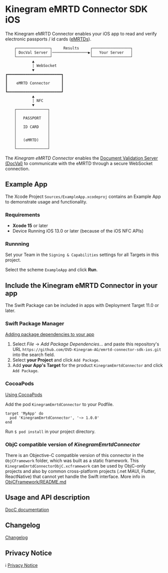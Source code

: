 # Kinegram eMRTD Connector SDK iOS

The Kinegram eMRTD Connector enables your iOS app to read and verify electronic passports / id cards ([eMRTDs][emrtd]).

```
    ┌───────────────┐     Results     ┌─────────────────┐
    │ DocVal Server │────────────────▶│   Your Server   │
    └───────────────┘                 └─────────────────┘
            ▲
            │ WebSocket
            ▼
┏━━━━━━━━━━━━━━━━━━━━━━━━┓
┃                        ┃
┃    eMRTD Connector     ┃
┃                        ┃
┗━━━━━━━━━━━━━━━━━━━━━━━━┛
            ▲
            │ NFC
            ▼
    ┌──────────────┐
    │              │
    │   PASSPORT   │
    │              │
    │   ID CARD    │
    │              │
    │              │
    │   (eMRTD)    │
    │              │
    └──────────────┘
```

The *Kinegram eMRTD Connector* enables the [Document Validation Server (DocVal)][docval] to communicate with the eMRTD through a secure WebSocket connection.

## Example App

The Xcode Project `Sources/ExampleApp.xcodeproj` contains an Example App to demonstrate usage and functionality.

### Requirements

* **Xcode 15** or later
* Device Running iOS 13.0 or later (because of the iOS NFC APIs)

### Runnning

Set your Team in the `Signing & Capabilities` settings for all Targets in this project.

Select the scheme `ExampleApp` and click **Run**.

## Include the Kinegram eMRTD Connector in your app

The Swift Package can be included in apps with Deployment Target 11.0 or later.

### Swift Package Manager

[Adding package dependencies to your app][add-packages]

1. Select _File_ -> _Add Package Dependencies..._ and paste this repository's URL `https://github.com/OVD-Kinegram-AG/emrtd-connector-sdk-ios.git` into the search field.
2. Select **your Project** and click `Add Package`.
3. Add **your App's Target** for the product `KinegramEmrtdConnector` and click `Add Package`.

### CocoaPods

[Using CocoaPods][using-cocoapods]

Add the pod `KinegramEmrtdConnector` to your Podfile.

```
target 'MyApp' do
  pod 'KinegramEmrtdConnector', '~> 1.0.0'
end
```

Run `$ pod install` in your project directory.

### ObjC compatible version of *KinegramEmrtdConnector*

There is an Objective-C compatible version of this connector in the `ObjCFramework` folder, which was built as a static framework. This `KinegramEmrtdConnectorObjC.xcframework` can be used by ObjC-only projects and also by common cross-platform projects (.net MAUI, Flutter, ReactNative) that cannot yet handle the Swift interface. More info in [ObjCFramework/README.md](ObjCFramework/README.md)

## Usage and API description

[DocC documentation][documentation]

## Changelog

[Changelog](CHANGELOG.md)

## Privacy Notice

ℹ️ [Privacy Notice][privacy-notice]

[emrtd]: https://kta.pages.kurzdigital.com/kta-kinegram-document-validation-service/Security%20Mechanisms
[docval]: https://kta.pages.kurzdigital.com/kta-kinegram-document-validation-service/
[add-packages]: https://developer.apple.com/documentation/xcode/adding-package-dependencies-to-your-app
[using-cocoapods]: https://guides.cocoapods.org/using/using-cocoapods.html
[documentation]: https://ovd-kinegram-ag.github.io/emrtd-connector-sdk-ios/documentation/kinegramemrtdconnector
[privacy-notice]: https://kinegram.digital/privacy-notice/
